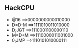 ## HackCPU

* @16   ==>0000000000010000
* D=D-M ==>1111010011010000
* D;JGT ==>1110001100000110
* M=D+M ==>1110000011001000
* 0;JMP ==>1110101010000111